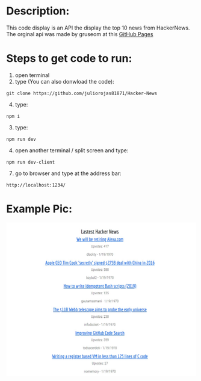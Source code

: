 # Description:
This code display is an API the display the top 10 news from HackerNews.
The orginal api was made by gruseom at this [GitHub Pages](https://github.com/HackerNews/API)

# Steps to get code to run:
1. open terminal
2. type (You can also donwload the code):
```
git clone https://github.com/juliorojas81871/Hacker-News
```
4. type: 
```
npm i
```
3. type: 
```
npm run dev
```
4. open another terminal / split screen and type:
```
npm run dev-client
```
7. go to browser and type at the address bar: 
```
http://localhost:1234/
```

# Example Pic:
![Hacker News Example Pic](https://github.com/juliorojas81871/Hacker-News/blob/main/pics/pic1.jpg)
